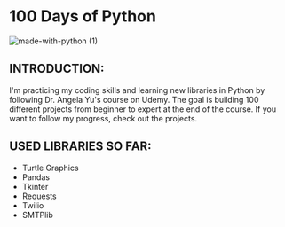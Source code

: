 # 100 Days of Python

![made-with-python (1)](https://user-images.githubusercontent.com/86726474/232044099-9c57055e-2641-4009-a472-5b312ea071c7.svg)

## INTRODUCTION:

I'm practicing my coding skills and learning new libraries in Python by following Dr. Angela Yu's course on Udemy. The goal is building 100 different projects from beginner to expert at the end of the course. If you want to follow my progress, check out the projects.  

## USED LIBRARIES SO FAR:

* Turtle Graphics
* Pandas
* Tkinter
* Requests
* Twilio
* SMTPlib




